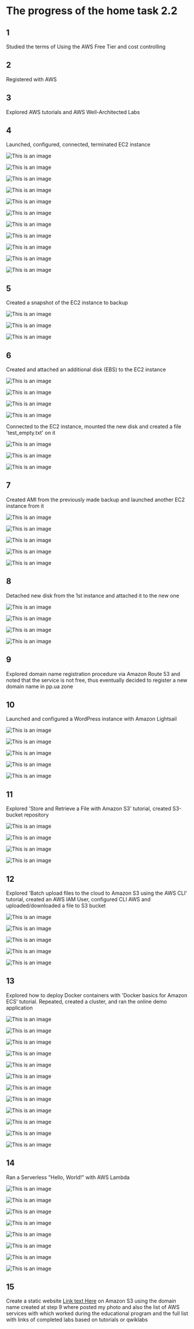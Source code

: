 # The progress of the home task 2.2 

 ## 1
Studied the terms of Using the AWS Free Tier and cost controlling
 ## 2
Registered with AWS
 ## 3
 Explored AWS tutorials and AWS Well-Architected Labs
 ## 4
Launched, configured, connected, terminated EC2 instance

![This is an image](https://github.com/Ihor-2022/DevOps_online_Kyiv_2022Q1Q2/blob/master/m2/task2.2/001.png)

![This is an image](https://github.com/Ihor-2022/DevOps_online_Kyiv_2022Q1Q2/blob/master/m2/task2.2/002.png)

![This is an image](https://github.com/Ihor-2022/DevOps_online_Kyiv_2022Q1Q2/blob/master/m2/task2.2/003.png)

![This is an image](https://github.com/Ihor-2022/DevOps_online_Kyiv_2022Q1Q2/blob/master/m2/task2.2/004.png)

![This is an image](https://github.com/Ihor-2022/DevOps_online_Kyiv_2022Q1Q2/blob/master/m2/task2.2/005.png)

![This is an image](https://github.com/Ihor-2022/DevOps_online_Kyiv_2022Q1Q2/blob/master/m2/task2.2/006.png)

![This is an image](https://github.com/Ihor-2022/DevOps_online_Kyiv_2022Q1Q2/blob/master/m2/task2.2/007.png)

![This is an image](https://github.com/Ihor-2022/DevOps_online_Kyiv_2022Q1Q2/blob/master/m2/task2.2/008.png)

![This is an image](https://github.com/Ihor-2022/DevOps_online_Kyiv_2022Q1Q2/blob/master/m2/task2.2/009.png)

![This is an image](https://github.com/Ihor-2022/DevOps_online_Kyiv_2022Q1Q2/blob/master/m2/task2.2/010.png)

![This is an image](https://github.com/Ihor-2022/DevOps_online_Kyiv_2022Q1Q2/blob/master/m2/task2.2/011.png)

## 5
Created a snapshot of the EC2 instance to backup

![This is an image](https://github.com/Ihor-2022/DevOps_online_Kyiv_2022Q1Q2/blob/master/m2/task2.2/012.png)

![This is an image](https://github.com/Ihor-2022/DevOps_online_Kyiv_2022Q1Q2/blob/master/m2/task2.2/013.png)

![This is an image](https://github.com/Ihor-2022/DevOps_online_Kyiv_2022Q1Q2/blob/master/m2/task2.2/014.png)

## 6
Created and attached an additional disk (EBS) to the EC2 instance

![This is an image](https://github.com/Ihor-2022/DevOps_online_Kyiv_2022Q1Q2/blob/master/m2/task2.2/015.png)

![This is an image](https://github.com/Ihor-2022/DevOps_online_Kyiv_2022Q1Q2/blob/master/m2/task2.2/016.png)

![This is an image](https://github.com/Ihor-2022/DevOps_online_Kyiv_2022Q1Q2/blob/master/m2/task2.2/017.png)

![This is an image](https://github.com/Ihor-2022/DevOps_online_Kyiv_2022Q1Q2/blob/master/m2/task2.2/018.png)

Connected to the EC2 instance, mounted the new disk and created a file 'test_empty.txt' on it

![This is an image](https://github.com/Ihor-2022/DevOps_online_Kyiv_2022Q1Q2/blob/master/m2/task2.2/019.png)

![This is an image](https://github.com/Ihor-2022/DevOps_online_Kyiv_2022Q1Q2/blob/master/m2/task2.2/020.png)

![This is an image](https://github.com/Ihor-2022/DevOps_online_Kyiv_2022Q1Q2/blob/master/m2/task2.2/021.png)

## 7

Created AMI from the previously made backup and launched another EC2 instance from it

![This is an image](https://github.com/Ihor-2022/DevOps_online_Kyiv_2022Q1Q2/blob/master/m2/task2.2/022.png)

![This is an image](https://github.com/Ihor-2022/DevOps_online_Kyiv_2022Q1Q2/blob/master/m2/task2.2/023.png)

![This is an image](https://github.com/Ihor-2022/DevOps_online_Kyiv_2022Q1Q2/blob/master/m2/task2.2/024.png)

![This is an image](https://github.com/Ihor-2022/DevOps_online_Kyiv_2022Q1Q2/blob/master/m2/task2.2/025.png)

![This is an image](https://github.com/Ihor-2022/DevOps_online_Kyiv_2022Q1Q2/blob/master/m2/task2.2/026.png)

## 8

Detached new disk from the 1st instance and attached it to the new one

![This is an image](https://github.com/Ihor-2022/DevOps_online_Kyiv_2022Q1Q2/blob/master/m2/task2.2/027.png)

![This is an image](https://github.com/Ihor-2022/DevOps_online_Kyiv_2022Q1Q2/blob/master/m2/task2.2/028.png)

![This is an image](https://github.com/Ihor-2022/DevOps_online_Kyiv_2022Q1Q2/blob/master/m2/task2.2/029.png)

![This is an image](https://github.com/Ihor-2022/DevOps_online_Kyiv_2022Q1Q2/blob/master/m2/task2.2/030.png)

## 9

Explored domain name registration procedure via Amazon Route 53 and noted that the service is not free, thus eventually decided to register a new domain name in pp.ua zone

## 10

Launched and configured a WordPress instance with Amazon Lightsail

![This is an image](https://github.com/Ihor-2022/DevOps_online_Kyiv_2022Q1Q2/blob/master/m2/task2.2/031.png)

![This is an image](https://github.com/Ihor-2022/DevOps_online_Kyiv_2022Q1Q2/blob/master/m2/task2.2/032.png)

![This is an image](https://github.com/Ihor-2022/DevOps_online_Kyiv_2022Q1Q2/blob/master/m2/task2.2/033.png)

![This is an image](https://github.com/Ihor-2022/DevOps_online_Kyiv_2022Q1Q2/blob/master/m2/task2.2/034.png)

![This is an image](https://github.com/Ihor-2022/DevOps_online_Kyiv_2022Q1Q2/blob/master/m2/task2.2/035.png)

## 11

Explored 'Store and Retrieve a File with Amazon S3' tutorial, created S3-bucket repository

![This is an image](https://github.com/Ihor-2022/DevOps_online_Kyiv_2022Q1Q2/blob/master/m2/task2.2/036.png)

![This is an image](https://github.com/Ihor-2022/DevOps_online_Kyiv_2022Q1Q2/blob/master/m2/task2.2/037.png)

![This is an image](https://github.com/Ihor-2022/DevOps_online_Kyiv_2022Q1Q2/blob/master/m2/task2.2/038.png)

![This is an image](https://github.com/Ihor-2022/DevOps_online_Kyiv_2022Q1Q2/blob/master/m2/task2.2/039.png)

## 12

Explored 'Batch upload files to the cloud to Amazon S3 using the AWS CLI' tutorial, created an AWS IAM User, configured CLI AWS and uploaded/downloaded a file to S3 bucket

![This is an image](https://github.com/Ihor-2022/DevOps_online_Kyiv_2022Q1Q2/blob/master/m2/task2.2/040.png)

![This is an image](https://github.com/Ihor-2022/DevOps_online_Kyiv_2022Q1Q2/blob/master/m2/task2.2/041.png)

![This is an image](https://github.com/Ihor-2022/DevOps_online_Kyiv_2022Q1Q2/blob/master/m2/task2.2/042.png)

![This is an image](https://github.com/Ihor-2022/DevOps_online_Kyiv_2022Q1Q2/blob/master/m2/task2.2/043.png)

![This is an image](https://github.com/Ihor-2022/DevOps_online_Kyiv_2022Q1Q2/blob/master/m2/task2.2/044.png)

## 13

Explored how to deploy Docker containers with 'Docker basics for Amazon ECS' tutorial. Repeated, created a cluster, and ran the online demo application

![This is an image](https://github.com/Ihor-2022/DevOps_online_Kyiv_2022Q1Q2/blob/master/m2/task2.2/045.png)

![This is an image](https://github.com/Ihor-2022/DevOps_online_Kyiv_2022Q1Q2/blob/master/m2/task2.2/046.png)

![This is an image](https://github.com/Ihor-2022/DevOps_online_Kyiv_2022Q1Q2/blob/master/m2/task2.2/047.png)

![This is an image](https://github.com/Ihor-2022/DevOps_online_Kyiv_2022Q1Q2/blob/master/m2/task2.2/048.png)

![This is an image](https://github.com/Ihor-2022/DevOps_online_Kyiv_2022Q1Q2/blob/master/m2/task2.2/049.png)

![This is an image](https://github.com/Ihor-2022/DevOps_online_Kyiv_2022Q1Q2/blob/master/m2/task2.2/050.png)

![This is an image](https://github.com/Ihor-2022/DevOps_online_Kyiv_2022Q1Q2/blob/master/m2/task2.2/051.png)

![This is an image](https://github.com/Ihor-2022/DevOps_online_Kyiv_2022Q1Q2/blob/master/m2/task2.2/052.png)

![This is an image](https://github.com/Ihor-2022/DevOps_online_Kyiv_2022Q1Q2/blob/master/m2/task2.2/053.png)

![This is an image](https://github.com/Ihor-2022/DevOps_online_Kyiv_2022Q1Q2/blob/master/m2/task2.2/054.png)

![This is an image](https://github.com/Ihor-2022/DevOps_online_Kyiv_2022Q1Q2/blob/master/m2/task2.2/055.png)

![This is an image](https://github.com/Ihor-2022/DevOps_online_Kyiv_2022Q1Q2/blob/master/m2/task2.2/056.png)

## 14

Ran a Serverless "Hello, World!" with AWS Lambda

![This is an image](https://github.com/Ihor-2022/DevOps_online_Kyiv_2022Q1Q2/blob/master/m2/task2.2/057.png)

![This is an image](https://github.com/Ihor-2022/DevOps_online_Kyiv_2022Q1Q2/blob/master/m2/task2.2/058.png)

![This is an image](https://github.com/Ihor-2022/DevOps_online_Kyiv_2022Q1Q2/blob/master/m2/task2.2/059.png)

![This is an image](https://github.com/Ihor-2022/DevOps_online_Kyiv_2022Q1Q2/blob/master/m2/task2.2/060.png)

![This is an image](https://github.com/Ihor-2022/DevOps_online_Kyiv_2022Q1Q2/blob/master/m2/task2.2/061.png)

![This is an image](https://github.com/Ihor-2022/DevOps_online_Kyiv_2022Q1Q2/blob/master/m2/task2.2/062.png)

![This is an image](https://github.com/Ihor-2022/DevOps_online_Kyiv_2022Q1Q2/blob/master/m2/task2.2/063.png)

![This is an image](https://github.com/Ihor-2022/DevOps_online_Kyiv_2022Q1Q2/blob/master/m2/task2.2/064.png)

## 15

Create a static website [Link text Here](devops22.pp.ua) on Amazon S3 using the domain name created at step 9 where posted my photo and also the list of AWS services with which worked during the educational program and the full list with links of completed labs based on tutorials or qwiklabs